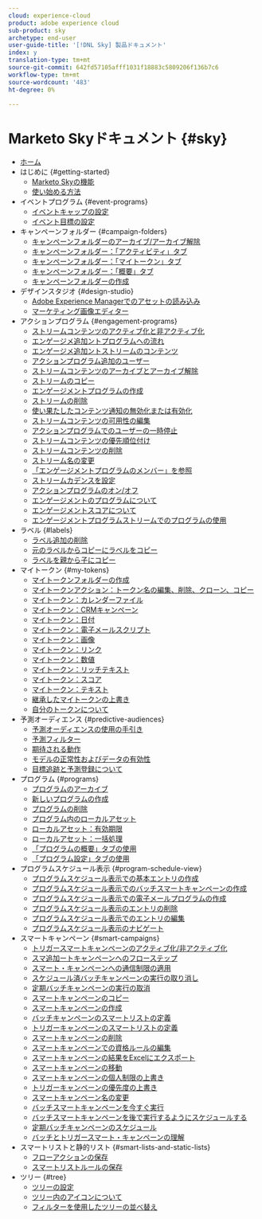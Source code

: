 ```yaml
---
cloud: experience-cloud
product: adobe experience cloud
sub-product: sky
archetype: end-user
user-guide-title: '[!DNL Sky] 製品ドキュメント'
index: y
translation-type: tm+mt
source-git-commit: 642fd57105afff1031f18883c5809206f136b7c6
workflow-type: tm+mt
source-wordcount: '483'
ht-degree: 0%

---
```



# Marketo Skyドキュメント {#sky}

+ [ホーム](home.md)
+ はじめに {#getting-started}
   + [Marketo Skyの機能](marketo-sky-features.md)
   + [使い始める方法](how-to-enable-roles-for-marketo-sky.md)
+ イベントプログラム {#event-programs}
   + [イベントキャップの設定](setting-an-event-cap.md)
   + [イベント目標の設定](setting-event-goals.md)
+ キャンペーンフォルダー {#campaign-folders}
   + [キャンペーンフォルダーのアーカイブ/アーカイブ解除](archive-unarchive-a-campaign-folder.md)
   + [キャンペーンフォルダー：「アクティビティ」タブ](campaign-folder-activities-tab.md)
   + [キャンペーンフォルダー：「マイトークン」タブ](campaign-folder-my-tokens-tab.md)
   + [キャンペーンフォルダー：「概要」タブ](campaign-folder-overview-tab.md)
   + [キャンペーンフォルダーの作成](create-a-campaign-folder.md)
+ デザインスタジオ {#design-studio}
   + [Adobe Experience Managerでのアセットの読み込み](importing-assets-with-adobe-experience-manager.md)
   + [マーケティング画像エディター](marketo-image-editor.md)
+ アクションプログラム {#engagement-programs}
   + [ストリームコンテンツのアクティブ化と非アクティブ化](activate-and-deactivate-stream-content.md)
   + [エンゲージメ追加ントプログラムへの流れ](add-a-stream-to-an-engagement-program.md)
   + [エンゲージメ追加ントストリームのコンテンツ](add-content-to-an-engagement-stream.md)
   + [アクションプログラム追加のユーザー](add-people-to-an-engagement-program.md)
   + [ストリームコンテンツのアーカイブとアーカイブ解除](archive-and-unarchive-stream-content.md)
   + [ストリームのコピー](clone-a-stream.md)
   + [エンゲージメントプログラムの作成](create-an-engagement-program.md)
   + [ストリームの削除](delete-a-stream.md)
   + [使い果たしたコンテンツ通知の無効化または有効化](disable-or-enable-exhausted-content-notifications.md)
   + [ストリームコンテンツの可用性の編集](edit-availability-of-stream-content.md)
   + [アクションプログラムでのユーザーの一時停止](pause-people-in-an-engagement-program.md)
   + [ストリームコンテンツの優先順位付け](prioritize-stream-content.md)
   + [ストリームコンテンツの削除](remove-stream-content.md)
   + [ストリーム名の変更](rename-a-stream.md)
   + [「エンゲージメントプログラムのメンバー」を参照](see-members-of-an-engagement-program.md)
   + [ストリームカデンスを設定](set-stream-cadence.md)
   + [アクションプログラムのオン/オフ](turn-an-engagement-program-on-and-off.md)
   + [エンゲージメントのプログラムについて](understanding-engagement-programs.md)
   + [エンゲージメントスコアについて](understanding-the-engagement-score.md)
   + [エンゲージメントプログラムストリームでのプログラムの使用](using-a-program-in-an-engagement-program-stream.md)
+ ラベル {#labels}
   + [ラベル追加の削除](add-and-remove-labels.md)
   + [元のラベルからコピーにラベルをコピー](copy-labels-from-original-to-clone.md)
   + [ラベルを親から子にコピー](copy-labels-from-parent-to-child.md)
+ マイトークン {#my-tokens}
   + [マイトークンフォルダーの作成](create-my-token-folders.md)
   + [マイトークンアクション：トークン名の編集、削除、クローン、コピー](my-token-actions-edit-delete-clone-and-copy-token-names.md)
   + [マイトークン：カレンダーファイル](my-token-calendar-file.md)
   + [マイトークン：CRMキャンペーン](my-token-crm-campaign.md)
   + [マイトークン：日付](my-token-date.md)
   + [マイトークン：電子メールスクリプト](my-token-email-script.md)
   + [マイトークン：画像](my-token-image.md)
   + [マイトークン：リンク](my-token-link.md)
   + [マイトークン：数値](my-token-number.md)
   + [マイトークン：リッチテキスト](my-token-rich-text.md)
   + [マイトークン：スコア](my-token-score.md)
   + [マイトークン：テキスト](my-token-text.md)
   + [継承したマイトークンの上書き](override-an-inherited-my-token.md)
   + [自分のトークンについて](understanding-my-tokens.md)
+ 予測オーディエンス {#predictive-audiences}
   + [予測オーディエンスの使用の手引き](getting-started-with-predictive-audiences.md)
   + [予測フィルター](predictive-filters.md)
   + [期待される動作](expected-behavior.md)
   + [モデルの正常性およびデータの有効性](model-health-and-data-validity.md)
   + [目標追跡と予測登録について](understanding-goal-tracking-and-projected-registrations.md)
+ プログラム {#programs}
   + [プログラムのアーカイブ](archive-a-program.md)
   + [新しいプログラムの作成](create-a-new-program.md)
   + [プログラムの削除](delete-a-program.md)
   + [プログラム内のローカルアセット](local-assets-in-a-program.md)
   + [ローカルアセット：有効期限](local-assets-expiration.md)
   + [ローカルアセット：一括処理](local-assets-mass-actions.md)
   + [「プログラムの概要」タブの使用](using-the-program-overview-tab.md)
   + [「プログラム設定」タブの使用](using-the-program-setup-tab.md)
+ プログラムスケジュール表示 {#program-schedule-view}
   + [プログラムスケジュール表示での基本エントリの作成](create-a-basic-entry-in-program-schedule-view.md)
   + [プログラムスケジュール表示でのバッチスマートキャンペーンの作成](create-a-batch-smart-campaign-in-program-schedule-view.md)
   + [プログラムスケジュール表示での電子メールプログラムの作成](create-an-email-program-in-program-schedule-view.md)
   + [プログラムスケジュール表示のエントリの削除](delete-an-entry-in-program-schedule-view.md)
   + [プログラムスケジュール表示でのエントリの編集](edit-an-entry-in-program-schedule-view.md)
   + [プログラムスケジュール表示のナビゲート](navigating-program-schedule-view.md)
+ スマートキャンペーン {#smart-campaigns}
   + [トリガースマートキャンペーンのアクティブ化/非アクティブ化](activate-deactivate-a-trigger-smart-campaign.md)
   + [スマ追加ートキャンペーンへのフローステップ](add-a-flow-step-to-a-smart-campaign.md)
   + [スマート・キャンペーンへの通信制限の適用](apply-communication-limits-to-a-smart-campaign.md)
   + [スケジュール済バッチキャンペーンの実行の取り消し](cancel-a-scheduled-batch-campaign-run.md)
   + [定期バッチキャンペーンの実行の取消](cancel-a-scheduled-recurring-batch-campaign-run.md)
   + [スマートキャンペーンのコピー](clone-a-smart-campaign.md)
   + [スマートキャンペーンの作成](create-a-smart-campaign.md)
   + [バッチキャンペーンのスマートリストの定義](define-a-smart-list-for-a-batch-campaign.md)
   + [トリガーキャンペーンのスマートリストの定義](define-a-smart-list-for-a-trigger-campaign.md)
   + [スマートキャンペーンの削除](delete-a-smart-campaign.md)
   + [スマートキャンペーンでの資格ルールの編集](edit-qualification-rules-in-a-smart-campaign.md)
   + [スマートキャンペーンの結果をExcelにエクスポート](export-smart-campaign-results-to-excel.md)
   + [スマートキャンペーンの移動](move-a-smart-campaign.md)
   + [スマートキャンペーンの個人制限の上書き](override-person-restrictions-in-a-smart-campaign.md)
   + [トリガーキャンペーンの優先度の上書き](priority-override-for-trigger-campaigns.md)
   + [スマートキャンペーン名の変更](rename-a-smart-campaign.md)
   + [バッチスマートキャンペーンを今すぐ実行](run-a-batch-smart-campaign-now.md)
   + [バッチスマートキャンペーンを後で実行するようにスケジュールする](schedule-a-batch-smart-campaign-to-run-later.md)
   + [定期バッチキャンペーンのスケジュール](schedule-a-recurring-batch-campaign.md)
   + [バッチとトリガースマート・キャンペーンの理解](understanding-batch-and-trigger-smart-campaigns.md)
+ スマートリストと静的リスト {#smart-lists-and-static-lists}
   + [フローアクションの保存](save-flow-actions.md)
   + [スマートリストルールの保存](save-smart-list-rules.md)
+ ツリー {#tree}
   + [ツリーの設定](configuring-the-tree.md)
   + [ツリー内のアイコンについて](understanding-icons-in-the-tree.md)
   + [フィルターを使用したツリーの並べ替え](use-filters-to-sort-the-tree.md)

